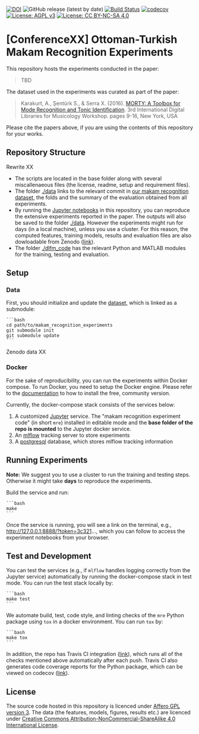 [![DOI](https://zenodo.org/badge/21104/sertansenturk/makam_recognition_experiments.svg)](https://zenodo.org/badge/latestdoi/21104/sertansenturk/makam_recognition_experiments) ![GitHub release (latest by date)](https://img.shields.io/github/v/release/sertansenturk/makam_recognition_experiments) [![Build Status](https://travis-ci.com/sertansenturk/ds-template.svg?branch=master)](https://travis-ci.com/sertansenturk/makam_recognition_experiments) [![codecov](https://codecov.io/gh/sertansenturk/makam_recognition_experiments/branch/master/graph/badge.svg)](https://codecov.io/gh/sertansenturk/makam_recognition_experiments) [![License: AGPL v3](https://img.shields.io/badge/License-AGPL%20v3-ff69b4.svg)](http://www.gnu.org/licenses/agpl-3.0) [![License: CC BY-NC-SA 4.0](https://img.shields.io/badge/License-CC%20BY--NC--SA%204.0-ff69b4.svg)](http://creativecommons.org/licenses/by-nc-sa/4.0/)

# [ConferenceXX] Ottoman-Turkish Makam Recognition Experiments

This repository hosts the experiments conducted in the paper:

> TBD

The dataset used in the experiments was curated as part of the paper:

> Karakurt, A., Şentürk S., & Serra X. (2016). [MORTY: A Toolbox for Mode Recognition and Tonic Identification](http://mtg.upf.edu/node/3538). 3rd International Digital Libraries for Musicology Workshop. pages 9-16, New York, USA

Please cite the papers above, if you are using the contents of this repository for your works.

## Repository Structure

Rewrite XX

- The scripts are located in the base folder along with several miscallenaeous files (the license, readme, setup and requirement files).
- The folder [./data](https://github.com/sertansenturk/makam_recognition_experiments/tree/master/data) links to the relevant commit in [our makam recognition dataset](https://github.com/MTG/otmm_makam_recognition_dataset/releases/tag/dlfm2016), the folds and the summary of the evaluation obtained from all experiments.
- By running the [Jupyter notebooks](#scripts) in this repository, you can reproduce the extensive experiments reported in the paper. The outputs will also be saved to the folder [./data](https://github.com/sertansenturk/makam_recognition_experiments/tree/master/data). However the experiments might run for days (in a local machine), unless you use a cluster. For this reason, the computed features, training models, results and evaluation files are also dowloadable from Zenodo ([link](https://zenodo.org/record/57999)).
- The folder [./dlfm_code](https://github.com/sertansenturk/makam_recognition_experiments/tree/master/dlfm_code) has the relevant Python and MATLAB modules for the training, testing and evaluation.

## Setup

### Data

First, you should initialize and update the [dataset](https://github.com/MTG/otmm_makam_recognition_dataset/releases/tag/dlfm2016), which is linked as a submodule:

    ```bash
    cd path/to/makam_recognition_experiments
    git submodule init
    git submodule update
    ```

Zenodo data XX

### Docker

For the sake of reproducibility, you can run the experiments within Docker compose. To run Docker, you need to setup the Docker engine. Please refer to the [documentation](https://docs.docker.com/install/) to how to install the free, community version.

Currently, the docker-compose stack consists of the services below:

1. A customized [Jupyter](https://jupyter.org/) service. The "makam recognition experiment code" (in short `mre`) installed in editable mode and the **base folder of the repo is mounted** to the Jupyter docker service.
2. An [mlflow](https://mlflow.org/) tracking server to store experiments
3. A [postgresql](https://www.postgresql.org/) database, which stores mlflow tracking information

## Running Experiments

**Note:** We suggest you to use a cluster to run the training and testing steps. Otherwise it might take **days** to reproduce the experiments.

Build the service and run:

    ```bash
    make
    ```

Once the service is running, you will see a link on the terminal, e.g., http://127.0.0.1:8888/?token=3c321..., which you can follow to access the experiment notebooks from your browser.

## Test and Development

You can test the services (e.g., if `mlflow` handles logging correctly from the Jupyter service) automatically by running the docker-compose stack in test mode. You can run the test stack locally by:

    ```bash
    make test
    ```

We automate build, test, code style, and linting checks of the `mre` Python package using `tox` in a docker environment. You can run `tox` by:

    ```bash
    make tox
    ```

In addition, the repo has Travis CI integration ([link](https://travis-ci.com/github/sertansenturk/makam-recognition-experiments)), which runs all of the checks mentioned above automatically after each push. Travis CI also generates code coverage reports for the Python package, which can be viewed on codecov ([link](https://codecov.io/gh/sertansenturk/makam-recognition-experiments/)).

## License

The source code hosted in this repository is licenced under [Affero GPL version 3](https://www.gnu.org/licenses/agpl-3.0.en.html). The data (the features, models,  figures, results etc.) are licenced under [Creative Commons Attribution-NonCommercial-ShareAlike 4.0 International License](http://creativecommons.org/licenses/by-nc-sa/4.0/).
